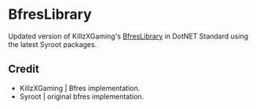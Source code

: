 # BfresLibrary

Updated version of KillzXGaming's [BfresLibrary](https://github.com/KillzXGaming/BfresLibrary) in DotNET Standard using the latest Syroot packages.

## Credit

- KillzXGaming | Bfres implementation.
- Syroot | original bfres implementation.

